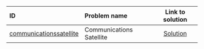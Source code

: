 | ID | Problem name | Link to solution |
|:---|:---|:---:|
| [communicationssatellite](https://open.kattis.com/problems/communicationssatellite) | Communications Satellite | [Solution](https://github.com/versenyi98/kattis-solutions/tree/main/solutions/communicationssatellite)|
